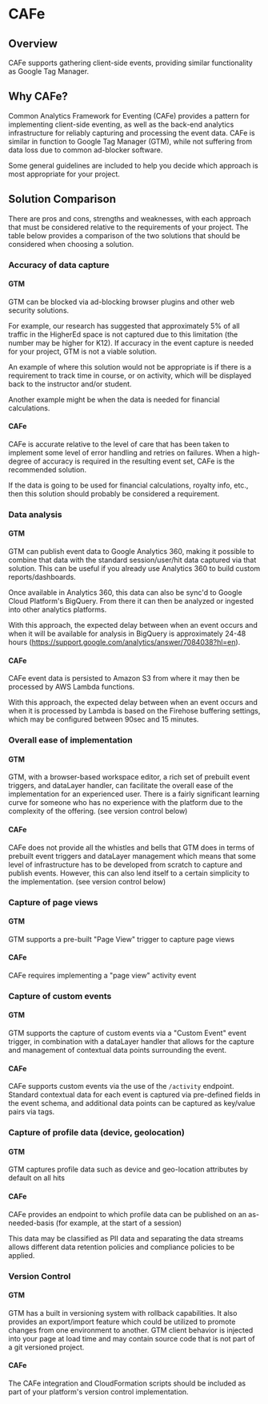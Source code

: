 # CAFe

## Overview

CAFe supports gathering client-side events, providing similar functionality as Google Tag Manager.

## Why CAFe?

Common Analytics Framework for Eventing (CAFe) provides a pattern for implementing client-side eventing, as well as the back-end analytics infrastructure for reliably capturing and processing the event data.
CAFe is similar in function to Google Tag Manager (GTM), while not suffering from data loss due to common ad-blocker software.

Some general guidelines are included to help you decide which approach is most appropriate for your project.

## Solution Comparison

There are pros and cons, strengths and weaknesses, with each approach that must be considered relative to the requirements of your project.
The table below provides a comparison of the two solutions that should be considered when choosing a solution.

### Accuracy of data capture

#### GTM 

GTM can be blocked via ad-blocking browser plugins and other web security solutions.

For example, our research has suggested that approximately 5% of all traffic in the HigherEd space is not captured due to this limitation (the number may be higher for K12).
If accuracy in the event capture is needed for your project, GTM is not a viable solution.

An example of where this solution would not be appropriate is if there is a requirement to track time in course, or on activity, which will be displayed back to the instructor and/or student.

Another example might be when the data is needed for financial calculations.

#### CAFe 

CAFe is accurate relative to the level of care that has been taken to implement some level of error handling and retries on failures.
When a high-degree of accuracy is required in the resulting event set, CAFe is the recommended solution.

If the data is going to be used for financial calculations, royalty info, etc., then this solution should probably be considered a requirement.

### Data analysis

#### GTM

GTM can publish event data to Google Analytics 360, making it possible to combine that data with the standard session/user/hit data captured via that solution.
This can be useful if you already use Analytics 360 to build custom reports/dashboards.

Once available in Analytics 360, this data can also be sync'd to Google Cloud Platform's BigQuery.
From there it can then be analyzed or ingested into other analytics platforms.

With this approach, the expected delay between when an event occurs and when it will be available for analysis in BigQuery is approximately 24-48 hours (https://support.google.com/analytics/answer/7084038?hl=en).

#### CAFe

CAFe event data is persisted to Amazon S3 from where it may then be processed by AWS Lambda functions.

With this approach, the expected delay between when an event occurs and when it is processed by Lambda is based on the Firehose buffering settings, which may be configured between 90sec and 15 minutes.

### Overall ease of implementation

#### GTM 

GTM, with a browser-based workspace editor, a rich set of prebuilt event triggers, and dataLayer handler, can facilitate the overall ease of the implementation for an experienced user.
There is a fairly significant learning curve for someone who has no experience with the platform due to the complexity of the offering.
(see version control below)

#### CAFe

CAFe does not provide all the whistles and bells that GTM does in terms of prebuilt event triggers and dataLayer management which means that some level of infrastructure has to be developed from scratch to capture and publish events.
However, this can also lend itself to a certain simplicity to the implementation.
(see version control below)

### Capture of page views

#### GTM 

GTM supports a pre-built "Page View" trigger to capture page views

#### CAFe

CAFe requires implementing a "page view" activity event

### Capture of custom events

#### GTM 

GTM supports the capture of custom events via a "Custom Event" event trigger, in combination with a dataLayer handler that allows for the capture and management of contextual data points surrounding the event.

#### CAFe

CAFe supports custom events via the use of the `/activity` endpoint.
Standard contextual data for each event is captured via pre-defined fields in the event schema, and additional data points can be captured as key/value pairs via tags.

### Capture of profile data (device, geolocation)

#### GTM 

GTM captures profile data such as device and geo-location attributes by default on all hits

#### CAFe

CAFe provides an endpoint to which profile data can be published on an as-needed-basis (for example, at the start of a session)

This data may be classified as PII data and separating the data streams allows different data retention policies and compliance policies to be applied.

### Version Control

#### GTM 

GTM has a built in versioning system with rollback capabilities.
It also provides an export/import feature which could be utilized to promote changes from one environment to another.
GTM client behavior is injected into your page at load time and may contain source code that is not part of a git versioned project.

#### CAFe

The CAFe integration and CloudFormation scripts should be included as part of your platform's version control implementation.




